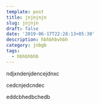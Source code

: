 ```yaml
---
template: post
title: jnjnjnjn
slug: jnjnjn
draft: false
date: '2019-06-17T22:28:13+05:30'
description: hbhbhbvhbh
category: jnbgb
tags:
  - hbhbhbhb
---
```

ndjxndenjdencejdnxc

cedcnjedcndec

eddcbhedbchedb

